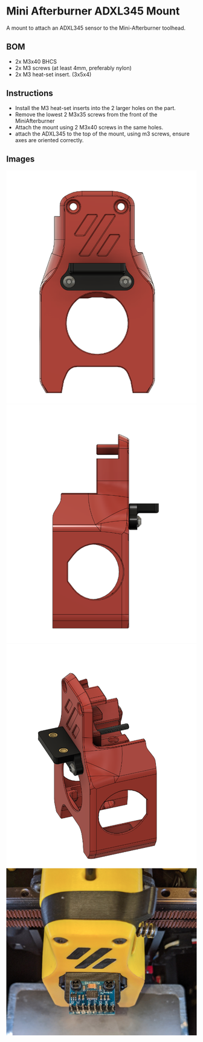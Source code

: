 Mini Afterburner ADXL345 Mount
==============================

A mount to attach an ADXL345 sensor to the Mini-Afterburner toolhead.


BOM
---

- 2x M3x40 BHCS
- 2x M3 screws (at least 4mm, preferably nylon)
- 2x M3 heat-set insert. (3x5x4)


Instructions
------------

- Install the M3 heat-set inserts into the 2 larger holes on the part.  
- Remove the lowest 2 M3x35 screws from the front of the MiniAfterburner
- Attach the mount using 2 M3x40 screws in the same holes.
- attach the ADXL345 to the top of the mount, using m3 screws, ensure axes are oriented correctly.


Images
------

![CAD](Images/CAD_1.png)
![CAD](Images/CAD_2.png)
![CAD](Images/CAD_3.png)
![PIC](Images/PIC_1.png)
